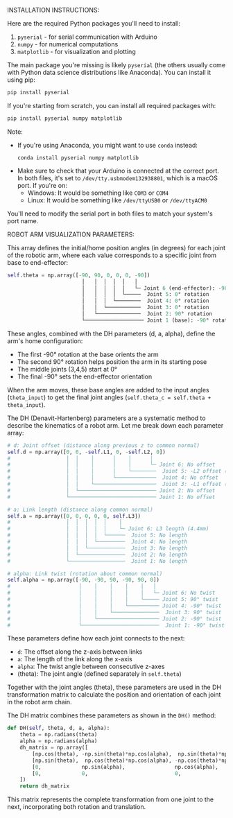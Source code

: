 INSTALLATION INSTRUCTIONS:

Here are the required Python packages you'll need to install:

1. `pyserial` - for serial communication with Arduino
2. `numpy` - for numerical computations
3. `matplotlib` - for visualization and plotting

The main package you're missing is likely `pyserial` (the others usually come with Python data science distributions like Anaconda). You can install it using pip:

```bash
pip install pyserial
```

If you're starting from scratch, you can install all required packages with:

```bash
pip install pyserial numpy matplotlib
```

Note: 
- If you're using Anaconda, you might want to use `conda` instead:
  ```
  conda install pyserial numpy matplotlib
  ```
- Make sure to check that your Arduino is connected at the correct port. In both files, it's set to `/dev/tty.usbmodem132938801`, which is a macOS port. If you're on:
  - Windows: It would be something like `COM3` or `COM4`
  - Linux: It would be something like `/dev/ttyUSB0` or `/dev/ttyACM0`

You'll need to modify the serial port in both files to match your system's port name.


ROBOT ARM VISUALIZATION PARAMETERS:


This array defines the initial/home position angles (in degrees) for each joint of the robotic arm, where each value corresponds to a specific joint from base to end-effector:

```python NIKO_armLR_visualizer.py
self.theta = np.array([-90, 90, 0, 0, 0, -90])
                        │   │  │  │  │   │
                        │   │  │  │  │   └─ Joint 6 (end-effector): -90° rotation
                        │   │  │  │  └─────  Joint 5: 0° rotation
                        │   │  │  └────────  Joint 4: 0° rotation
                        │   │  └───────────  Joint 3: 0° rotation
                        │   └──────────────  Joint 2: 90° rotation
                        └─────────────────── Joint 1 (base): -90° rotation
```

These angles, combined with the DH parameters (d, a, alpha), define the arm's home configuration:
- The first -90° rotation at the base orients the arm
- The second 90° rotation helps position the arm in its starting pose
- The middle joints (3,4,5) start at 0°
- The final -90° sets the end-effector orientation

When the arm moves, these base angles are added to the input angles (`theta_input`) to get the final joint angles (`self.theta_c = self.theta + theta_input`).




The DH (Denavit-Hartenberg) parameters are a systematic method to describe the kinematics of a robot arm. Let me break down each parameter array:

```python:NIKO_armLR_visualizer.py
# d: Joint offset (distance along previous z to common normal)
self.d = np.array([0, 0, -self.L1, 0, -self.L2, 0])
#                  │  │    │      │    │      │
#                  │  │    │      │    │      └─ Joint 6: No offset
#                  │  │    │      │    └────────  Joint 5: -L2 offset (28.05mm)
#                  │  │    │      └─────────────  Joint 4: No offset
#                  │  │    └────────────────────  Joint 3: -L1 offset (30.4mm)
#                  │  └───────────────────────── Joint 2: No offset
#                  └──────────────────────────── Joint 1: No offset

# a: Link length (distance along common normal)
self.a = np.array([0, 0, 0, 0, 0, self.L3])
#                  │  │  │  │  │    │
#                  │  │  │  │  │    └─ Joint 6: L3 length (4.4mm)
#                  │  │  │  │  └──────  Joint 5: No length
#                  │  │  │  └─────────  Joint 4: No length
#                  │  │  └────────────  Joint 3: No length
#                  │  └───────────────  Joint 2: No length
#                  └──────────────────  Joint 1: No length

# alpha: Link twist (rotation about common normal)
self.alpha = np.array([-90, -90, 90, -90, 90, 0])
#                      │    │    │    │    │   │
#                      │    │    │    │    │   └─ Joint 6: No twist
#                      │    │    │    │    └───── Joint 5: 90° twist
#                      │    │    │    └────────── Joint 4: -90° twist
#                      │    │    └───────────────  Joint 3: 90° twist
#                      │    └──────────────────── Joint 2: -90° twist
#                      └─────────────────────────  Joint 1: -90° twist
```

These parameters define how each joint connects to the next:
- `d`: The offset along the z-axis between links
- `a`: The length of the link along the x-axis
- `alpha`: The twist angle between consecutive z-axes
- (theta): The joint angle (defined separately in `self.theta`)

Together with the joint angles (theta), these parameters are used in the DH transformation matrix to calculate the position and orientation of each joint in the robot arm chain.

The DH matrix combines these parameters as shown in the `DH()` method:
```python
def DH(self, theta, d, a, alpha):
    theta = np.radians(theta)
    alpha = np.radians(alpha)
    dh_matrix = np.array([
        [np.cos(theta), -np.sin(theta)*np.cos(alpha),  np.sin(theta)*np.sin(alpha), a*np.cos(theta)],
        [np.sin(theta),  np.cos(theta)*np.cos(alpha), -np.cos(theta)*np.sin(alpha), a*np.sin(theta)],
        [0,             np.sin(alpha),                np.cos(alpha),                d              ],
        [0,             0,                            0,                            1              ]
    ])
    return dh_matrix
```

This matrix represents the complete transformation from one joint to the next, incorporating both rotation and translation.
